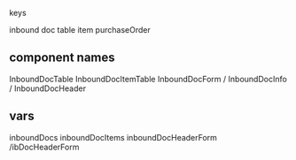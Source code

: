 keys

inbound
doc
table
item
purchaseOrder

## component names

InboundDocTable
InboundDocItemTable
InboundDocForm / InboundDocInfo / InboundDocHeader

## vars
inboundDocs
inboundDocItems
inboundDocHeaderForm /ibDocHeaderForm







